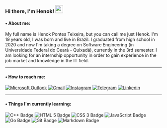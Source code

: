###  Hi there, I'm Henok! <img src="https://i.imgur.com/u8HivgI.gif" width="25px">

#### • About me:

My full name is Henok Pontes Teixeira, but you can call me just Henok. I'm 19 years old, I was born and live in Brazil. I graduated from high school in 2020 and now I'm taking a degree on Software Engineering (in Universidade Federal do Ceará - Quixadá), currently in the 3rd semester. I am looking for an internship opportunity in order to gain experience in the job market and knowledge in the IT field.
<hr>

#### • How to reach me: 
[![Microsoft Outlook](https://img.shields.io/badge/Microsoft_Outlook-0078D4?style=for-the-badge&logo=microsoft-outlook&logoColor=white)](mailto:henokpontes@hotmail.com) [![Gmail](https://img.shields.io/badge/Gmail-D14836?style=for-the-badge&logo=gmail&logoColor=white)](mailto:henokteixeira@alu.ufc.br) [![Instagram](https://img.shields.io/badge/Instagram-E4405F?style=for-the-badge&logo=instagram&logoColor=white)](https://www.instagram.com/henoktx) [![Telegram](https://img.shields.io/badge/Telegram-2CA5E0?style=for-the-badge&logo=telegram&logoColor=white)](https://t.me/Henoktx) [![Linkedin](https://img.shields.io/static/v1?label=&message=Linkedin&color=00599C&&&style=for-the-badge&logo=linkedin&logoColor=white)](https://www.linkedin.com/in/henok-teixeira-88330b21b/)
<hr>

#### • Things I'm currently learning:
 
![C++ Badge](https://img.shields.io/badge/C%2B%2B-00599C?style=for-the-badge&logo=c%2B%2B&logoColor=white) ![HTML 5 Badge](https://img.shields.io/badge/HTML5-E34F26?style=for-the-badge&logo=html5&logoColor=white) ![CSS 3 Badge](https://img.shields.io/badge/CSS3-00599C?style=for-the-badge&logo=css3&logoColor=white) ![JavaScript Badge](https://img.shields.io/badge/JavaScript-323330?style=for-the-badge&logo=javascript&logoColor=F7DF1E) ![Go Badge](https://img.shields.io/badge/Go-00ADD8?style=for-the-badge&logo=go&logoColor=white) ![Git Badge](https://img.shields.io/badge/Git-D14836?style=for-the-badge&logo=git&logoColor=white) ![Markdown Badge](https://img.shields.io/badge/Markdown-000000?style=for-the-badge&logo=markdown&logoColor=white)
